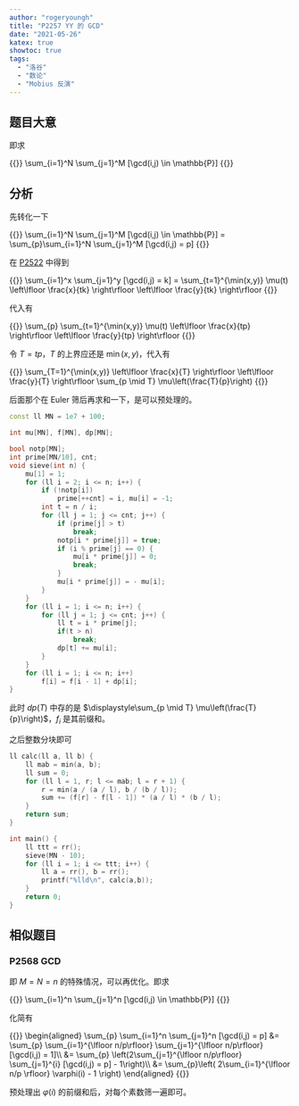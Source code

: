 ```yaml
---
author: "rogeryoungh"
title: "P2257 YY 的 GCD"
date: "2021-05-26"
katex: true
showtoc: true
tags: 
  - "洛谷"
  - "数论"
  - "Mobius 反演"
---
```


## 题目大意

即求

{{<display-math>}}
\sum_{i=1}^N \sum_{j=1}^M [\gcd(i,j) \in \mathbb{P}]
{{</display-math>}}

## 分析

先转化一下

{{<display-math>}}
\sum_{i=1}^N \sum_{j=1}^M [\gcd(i,j) \in \mathbb{P}] = \sum_{p}\sum_{i=1}^N \sum_{j=1}^M [\gcd(i,j) = p]
{{</display-math>}}

在 [P2522](../p2522) 中得到

{{<display-math>}}
\sum_{i=1}^x \sum_{j=1}^y [\gcd(i,j) = k] = \sum_{t=1}^{\min(x,y)} \mu(t) \left\lfloor \frac{x}{tk} \right\rfloor \left\lfloor \frac{y}{tk} \right\rfloor
{{</display-math>}}

代入有

{{<display-math>}}
\sum_{p} \sum_{t=1}^{\min(x,y)} \mu(t) \left\lfloor \frac{x}{tp} \right\rfloor \left\lfloor \frac{y}{tp} \right\rfloor
{{</display-math>}}

令 $T = tp$，$T$ 的上界应还是 $\min(x,y)$，代入有

{{<display-math>}}
\sum_{T=1}^{\min(x,y)}  \left\lfloor \frac{x}{T} \right\rfloor \left\lfloor \frac{y}{T} \right\rfloor \sum_{p \mid T} \mu\left(\frac{T}{p}\right)
{{</display-math>}}

后面那个在 Euler 筛后再求和一下，是可以预处理的。

```cpp
const ll MN = 1e7 + 100;

int mu[MN], f[MN], dp[MN];

bool notp[MN];
int prime[MN/10], cnt;
void sieve(int n) {
    mu[1] = 1;
    for (ll i = 2; i <= n; i++) {
        if (!notp[i])
            prime[++cnt] = i, mu[i] = -1;
        int t = n / i;
        for (ll j = 1; j <= cnt; j++) {
            if (prime[j] > t)
                break;
            notp[i * prime[j]] = true;
            if (i % prime[j] == 0) {
                mu[i * prime[j]] = 0;
                break;
            }
            mu[i * prime[j]] = - mu[i];
        }
    }
    for (ll i = 1; i <= n; i++) {
        for (ll j = 1; j <= cnt; j++) {
            ll t = i * prime[j];
            if(t > n)
                break;
            dp[t] += mu[i];
        }
    }
    for (ll i = 1; i <= n; i++)
        f[i] = f[i - 1] + dp[i];
}
```

此时 $dp(T)$ 中存的是 $\displaystyle\sum_{p \mid T} \mu\left(\frac{T}{p}\right)$，$f_i$ 是其前缀和。

之后整数分块即可

```cpp
ll calc(ll a, ll b) {
    ll mab = min(a, b);
    ll sum = 0;
    for (ll l = 1, r; l <= mab; l = r + 1) {
        r = min(a / (a / l), b / (b / l));
        sum += (f[r] - f[l - 1]) * (a / l) * (b / l);
    }
    return sum;
}

int main() {
    ll ttt = rr();
    sieve(MN - 10);
    for (ll i = 1; i <= ttt; i++) {
        ll a = rr(), b = rr();
        printf("%lld\n", calc(a,b));
    }
    return 0;
}
```

## 相似题目

### P2568 GCD

即 $M = N = n$ 的特殊情况，可以再优化。即求

{{<display-math>}}
\sum_{i=1}^n \sum_{j=1}^n [\gcd(i,j) \in \mathbb{P}]
{{</display-math>}}

化简有

{{<display-math>}}
\begin{aligned}
\sum_{p} \sum_{i=1}^n \sum_{j=1}^n [\gcd(i,j) = p] &= \sum_{p} \sum_{i=1}^{\lfloor n/p\rfloor} \sum_{j=1}^{\lfloor n/p\rfloor} [\gcd(i,j) = 1]\\\\ &= \sum_{p} \left(2\sum_{j=1}^{\lfloor n/p\rfloor} \sum_{j=1}^{i} [\gcd(i,j) = p] - 1\right)\\\\ &= \sum_{p}\left( 2\sum_{i=1}^{\lfloor n/p \rfloor} \varphi(i) - 1 \right)
\end{aligned}
{{</display-math>}}

预处理出 $\varphi(i)$ 的前缀和后，对每个素数筛一遍即可。
